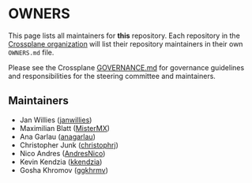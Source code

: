 # OWNERS

This page lists all maintainers for **this** repository. Each repository in the [Crossplane
organization](https://github.com/crossplane/) will list their repository maintainers in their own
`OWNERS.md` file.

Please see the Crossplane
[GOVERNANCE.md](https://github.com/crossplane/crossplane/blob/master/GOVERNANCE.md) for governance
guidelines and responsibilities for the steering committee and maintainers.

## Maintainers

* Jan Willies ([janwillies](https://github.com/janwillies))
* Maximilian Blatt ([MisterMX](https://github.com/MisterMX))
* Ana Garlau ([anagarlau](https://github.com/anagarlau))
* Christopher Junk ([christophrj](https://github.com/christophrj))
* Nico Andres ([AndresNico](https://github.com/AndresNico))
* Kevin Kendzia ([kkendzia](https://github.com/kkendzia))
* Gosha Khromov ([ggkhrmv](https://github.com/ggkhrmv))